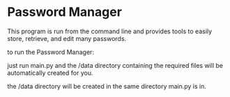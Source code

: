 # Password Manager

This program is run from the command line and provides tools to easily store, retrieve, and edit many passwords. 

to run the Password Manager:

just run main.py and the /data directory containing the required files will
be automatically created for you.

the /data directory will be created in the same directory main.py is in.